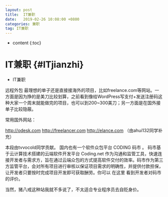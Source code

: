 ```yaml
---
layout: post
title:  IT兼职
date:   2019-02-26 10:08:00 +0800
categories: 兼职
tag: IT兼职
---
```


* content
{:toc}

IT兼职						{#ITjianzhi}
====================================
+ IT兼职

远程外包
最理想的单子还是直接接海外的项目，比如freelance.com等网站。一方面是因为挣的是美刀比较划算，之前看到像给WordPress写支付+发送注册码这种大家一个周末就能做完的项目，也可以到200~300美刀；另一方面是在国外接单子比较隐蔽。

常用国外网站：

http://odesk.com
http://freelancer.com
http://elance.com
（由ahui132同学补充）

本段由tvvocold同学贡献。 国内也有一个软件众包平台 CODING 码市 。 码市基于云计算技术搭建的云端软件开发平台 Coding.net 作为沟通和监管工具，快速连接开发者与需求方，旨在通过云端众包的方式提高软件交付的效率。码市作为第三方监管平台，会对所有项目进行审核以保证项目需求的明确性，并提供付款担保，让开发者只要按时完成项目开发即可获取酬劳。你可以 在这里 看到开发者对码市的评价。

当然，猪八戒这种站我就不多说了，不太适合专业程序员去自贬身价。


